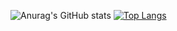 ![Anurag's GitHub stats](https://github-readme-stats.vercel.app/api?username=masayomitan&show_icons=true)
[![Top Langs](https://github-readme-stats.vercel.app/api/top-langs/?username=masayomitan&theme=onedark
)](https://github.com/anuraghazra/github-readme-stats)

